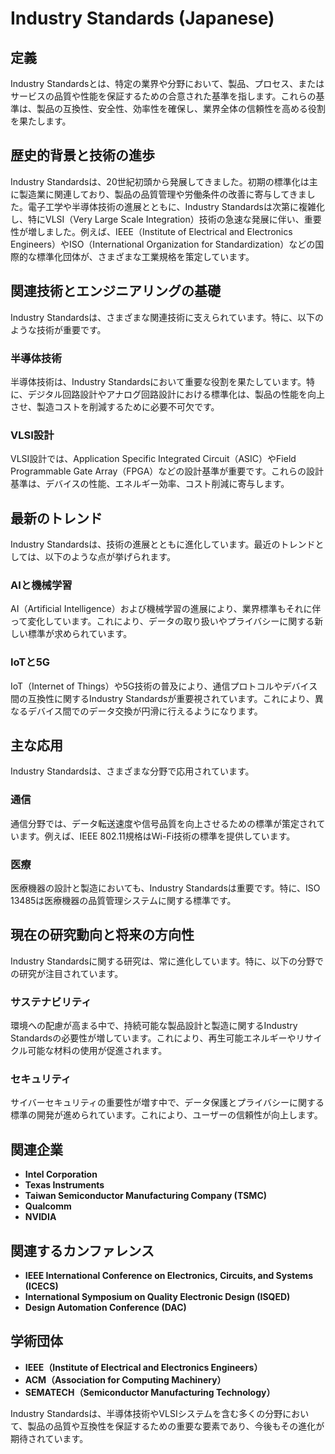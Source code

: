 # Industry Standards (Japanese)

## 定義
Industry Standardsとは、特定の業界や分野において、製品、プロセス、またはサービスの品質や性能を保証するための合意された基準を指します。これらの基準は、製品の互換性、安全性、効率性を確保し、業界全体の信頼性を高める役割を果たします。

## 歴史的背景と技術の進歩
Industry Standardsは、20世紀初頭から発展してきました。初期の標準化は主に製造業に関連しており、製品の品質管理や労働条件の改善に寄与してきました。電子工学や半導体技術の進展とともに、Industry Standardsは次第に複雑化し、特にVLSI（Very Large Scale Integration）技術の急速な発展に伴い、重要性が増しました。例えば、IEEE（Institute of Electrical and Electronics Engineers）やISO（International Organization for Standardization）などの国際的な標準化団体が、さまざまな工業規格を策定しています。

## 関連技術とエンジニアリングの基礎
Industry Standardsは、さまざまな関連技術に支えられています。特に、以下のような技術が重要です。

### 半導体技術
半導体技術は、Industry Standardsにおいて重要な役割を果たしています。特に、デジタル回路設計やアナログ回路設計における標準化は、製品の性能を向上させ、製造コストを削減するために必要不可欠です。

### VLSI設計
VLSI設計では、Application Specific Integrated Circuit（ASIC）やField Programmable Gate Array（FPGA）などの設計基準が重要です。これらの設計基準は、デバイスの性能、エネルギー効率、コスト削減に寄与します。

## 最新のトレンド
Industry Standardsは、技術の進展とともに進化しています。最近のトレンドとしては、以下のような点が挙げられます。

### AIと機械学習
AI（Artificial Intelligence）および機械学習の進展により、業界標準もそれに伴って変化しています。これにより、データの取り扱いやプライバシーに関する新しい標準が求められています。

### IoTと5G
IoT（Internet of Things）や5G技術の普及により、通信プロトコルやデバイス間の互換性に関するIndustry Standardsが重要視されています。これにより、異なるデバイス間でのデータ交換が円滑に行えるようになります。

## 主な応用
Industry Standardsは、さまざまな分野で応用されています。

### 通信
通信分野では、データ転送速度や信号品質を向上させるための標準が策定されています。例えば、IEEE 802.11規格はWi-Fi技術の標準を提供しています。

### 医療
医療機器の設計と製造においても、Industry Standardsは重要です。特に、ISO 13485は医療機器の品質管理システムに関する標準です。

## 現在の研究動向と将来の方向性
Industry Standardsに関する研究は、常に進化しています。特に、以下の分野での研究が注目されています。

### サステナビリティ
環境への配慮が高まる中で、持続可能な製品設計と製造に関するIndustry Standardsの必要性が増しています。これにより、再生可能エネルギーやリサイクル可能な材料の使用が促進されます。

### セキュリティ
サイバーセキュリティの重要性が増す中で、データ保護とプライバシーに関する標準の開発が進められています。これにより、ユーザーの信頼性が向上します。

## 関連企業
- **Intel Corporation**
- **Texas Instruments**
- **Taiwan Semiconductor Manufacturing Company (TSMC)**
- **Qualcomm**
- **NVIDIA**

## 関連するカンファレンス
- **IEEE International Conference on Electronics, Circuits, and Systems (ICECS)**
- **International Symposium on Quality Electronic Design (ISQED)**
- **Design Automation Conference (DAC)**

## 学術団体
- **IEEE（Institute of Electrical and Electronics Engineers）**
- **ACM（Association for Computing Machinery）**
- **SEMATECH（Semiconductor Manufacturing Technology）**

Industry Standardsは、半導体技術やVLSIシステムを含む多くの分野において、製品の品質や互換性を保証するための重要な要素であり、今後もその進化が期待されています。